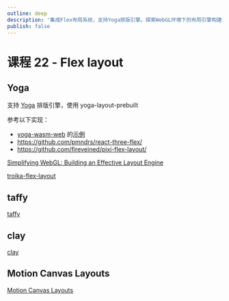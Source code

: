 ```yaml
---
outline: deep
description: '集成Flex布局系统，支持Yoga排版引擎。探索WebGL环境下的布局引擎构建，实现响应式界面设计。'
publish: false
---
```


# 课程 22 - Flex layout

## Yoga

支持 [Yoga] 排版引擎，使用 yoga-layout-prebuilt

参考以下实现：

-   [yoga-wasm-web] 的[示例](https://github.com/DioxusLabs/taffy/pull/394#issuecomment-1476430705)
-   <https://github.com/pmndrs/react-three-flex/>
-   <https://github.com/fireveined/pixi-flex-layout/>

[Simplifying WebGL: Building an Effective Layout Engine]

[troika-flex-layout]

## taffy

[taffy]

## clay

[clay]

## Motion Canvas Layouts

[Motion Canvas Layouts]

[Yoga]: https://yogalayout.com/
[taffy]: https://github.com/DioxusLabs/taffy
[Simplifying WebGL: Building an Effective Layout Engine]: https://blog.certa.dev/building-a-layout-engine-for-webgl
[troika-flex-layout]: https://github.com/protectwise/troika/blob/main/packages/troika-flex-layout/
[clay]: https://github.com/nicbarker/clay
[Motion Canvas Layouts]: https://motioncanvas.io/docs/layouts
[yoga-wasm-web]: https://github.com/shuding/yoga-wasm-web

